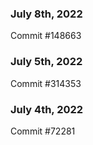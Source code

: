 ### July 8th, 2022

Commit #148663

### July 5th, 2022

Commit #314353


### July 4th, 2022

Commit #72281
